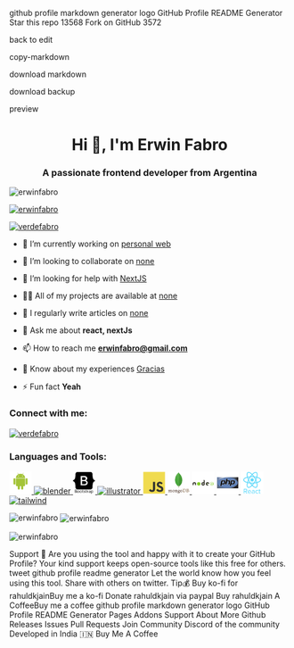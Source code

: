 github profile markdown generator logo
GitHub Profile README Generator
Star this repo
13568
Fork on GitHub
3572

back to edit

copy-markdown

download markdown

download backup

preview
<h1 align="center">Hi 👋, I'm Erwin Fabro</h1>
<h3 align="center">A passionate frontend developer from Argentina</h3>

<p align="left"> <img src="https://komarev.com/ghpvc/?username=erwinfabro&label=Profile%20views&color=0e75b6&style=flat" alt="erwinfabro" /> </p>

<p align="left"> <a href="https://github.com/ryo-ma/github-profile-trophy"><img src="https://github-profile-trophy.vercel.app/?username=erwinfabro" alt="erwinfabro" /></a> </p>

<p align="left"> <a href="https://twitter.com/verdefabro" target="blank"><img src="https://img.shields.io/twitter/follow/verdefabro?logo=twitter&style=for-the-badge" alt="verdefabro" /></a> </p>

- 🔭 I’m currently working on [personal web](no-link)

- 👯 I’m looking to collaborate on [none](no-link)

- 🤝 I’m looking for help with [NextJS](no-link)

- 👨‍💻 All of my projects are available at [none](none)

- 📝 I regularly write articles on [none](none)

- 💬 Ask me about **react, nextJs**

- 📫 How to reach me **erwinfabro@gmail.com**

- 📄 Know about my experiences [Gracias](Gracias)

- ⚡ Fun fact **Yeah**

<h3 align="left">Connect with me:</h3>
<p align="left">
<a href="https://twitter.com/verdefabro" target="blank"><img align="center" src="https://raw.githubusercontent.com/rahuldkjain/github-profile-readme-generator/master/src/images/icons/Social/twitter.svg" alt="verdefabro" height="30" width="40" /></a>
</p>

<h3 align="left">Languages and Tools:</h3>
<p align="left"> <a href="https://developer.android.com" target="_blank" rel="noreferrer"> <img src="https://raw.githubusercontent.com/devicons/devicon/master/icons/android/android-original-wordmark.svg" alt="android" width="40" height="40"/> </a> <a href="https://www.blender.org/" target="_blank" rel="noreferrer"> <img src="https://download.blender.org/branding/community/blender_community_badge_white.svg" alt="blender" width="40" height="40"/> </a> <a href="https://getbootstrap.com" target="_blank" rel="noreferrer"> <img src="https://raw.githubusercontent.com/devicons/devicon/master/icons/bootstrap/bootstrap-plain-wordmark.svg" alt="bootstrap" width="40" height="40"/> </a> <a href="https://www.adobe.com/in/products/illustrator.html" target="_blank" rel="noreferrer"> <img src="https://www.vectorlogo.zone/logos/adobe_illustrator/adobe_illustrator-icon.svg" alt="illustrator" width="40" height="40"/> </a> <a href="https://developer.mozilla.org/en-US/docs/Web/JavaScript" target="_blank" rel="noreferrer"> <img src="https://raw.githubusercontent.com/devicons/devicon/master/icons/javascript/javascript-original.svg" alt="javascript" width="40" height="40"/> </a> <a href="https://www.mongodb.com/" target="_blank" rel="noreferrer"> <img src="https://raw.githubusercontent.com/devicons/devicon/master/icons/mongodb/mongodb-original-wordmark.svg" alt="mongodb" width="40" height="40"/> </a> <a href="https://nodejs.org" target="_blank" rel="noreferrer"> <img src="https://raw.githubusercontent.com/devicons/devicon/master/icons/nodejs/nodejs-original-wordmark.svg" alt="nodejs" width="40" height="40"/> </a> <a href="https://www.php.net" target="_blank" rel="noreferrer"> <img src="https://raw.githubusercontent.com/devicons/devicon/master/icons/php/php-original.svg" alt="php" width="40" height="40"/> </a> <a href="https://reactjs.org/" target="_blank" rel="noreferrer"> <img src="https://raw.githubusercontent.com/devicons/devicon/master/icons/react/react-original-wordmark.svg" alt="react" width="40" height="40"/> </a> <a href="https://tailwindcss.com/" target="_blank" rel="noreferrer"> <img src="https://www.vectorlogo.zone/logos/tailwindcss/tailwindcss-icon.svg" alt="tailwind" width="40" height="40"/> </a> </p>

<p><img align="left" src="https://github-readme-stats.vercel.app/api/top-langs?username=erwinfabro&show_icons=true&locale=en&layout=compact" alt="erwinfabro" /></p>

<p>&nbsp;<img align="center" src="https://github-readme-stats.vercel.app/api?username=erwinfabro&show_icons=true&locale=en" alt="erwinfabro" /></p>

<p><img align="center" src="https://github-readme-streak-stats.herokuapp.com/?user=erwinfabro&" alt="erwinfabro" /></p>

Support 🙏
Are you using the tool and happy with it to create your GitHub Profile?
Your kind support keeps open-source tools like this free for others.
tweet github profile readme generator
Let the world know how you feel using this tool. Share with others on twitter.
Tip💰
Buy ko-fi for rahuldkjainBuy me a ko-fi
Donate rahuldkjain via paypal
Buy rahuldkjain A CoffeeBuy me a coffee
github profile markdown generator logo
GitHub Profile README Generator
Pages
Addons
Support
About
More
Github
Releases
Issues
Pull Requests
Join Community
Discord of the community
Developed in India 🇮🇳
Buy Me A Coffee
